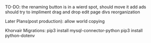 
TO-DO:
the renaming button is in a wierd spot, should move it
add ads
should try to impliment drag and drop edit page divs reorganization

Later Plans(post production):
    allow world copying

Khorvair Migrations:
pip3 install mysql-connector-python
pip3 install python-dotenv
